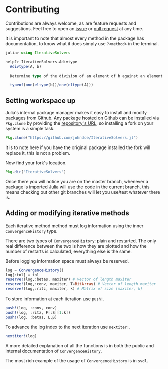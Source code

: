 # Contributing

Contributions are always welcome, as are feature requests and suggestions. Feel
free to open an [issue](https://github.com/JuliaMath/IterativeSolvers.jl/issues) or [pull request](https://github.com/JuliaMath/IterativeSolvers.jl/pulls) at any time.

It is important to note that almost every method in the package has documentation,
to know what it does simply use `?<method>` in the terminal.

```julia
julia> using IterativeSolvers

help?> IterativeSolvers.Adivtype
  Adivtype(A, b)

  Determine type of the division of an element of b against an element of A:

  typeof(one(eltype(b))/one(eltype(A)))
```

## Setting workspace up

Julia's internal package manager makes it easy to install and modify packages
from Github. Any package hosted on Github can be installed via `Pkg.clone` by
providing the [repository's URL](https://help.github.com/articles/which-remote-url-should-i-use/), so installing a fork on your system is a simple task.

```julia
Pkg.clone("https://github.com/johndoe/IterativeSolvers.jl")
```

It is to note here if you have the original package installed the fork will
replace it, this is not a problem.

Now find your fork's location.

```julia
Pkg.dir("IterativeSolvers")
```

Once there you will notice you are on the master branch, whenever a package is
imported Julia will use the code in the current branch, this means checking out
other git branches will let you use/test whatever there is.

## Adding or modifying iterative methods

Each iterative method method must log information using the inner `ConvergenceHistory` type.

There are two types of `ConvergenceHistory`: plain and restarted. The only real
difference between the two is how they are plotted and how the number of restarts
is calculated, everything else is the same.

Before logging information space must always be reserved.

```julia
log = ConvergenceHistory()
log[:tol] = tol
reserve!(log,:betas, maxiter) # Vector of length maxiter
reserve!(log,:conv, maxiter, T=BitArray) # Vector of length maxiter
reserve!(log,:ritz, maxiter, k) # Matrix of size (maxiter, k)
```

To store information at each iteration use `push!`.

```julia
push!(log, :conv, conv)
push!(log, :ritz, F[:S][1:k])
push!(log, :betas, L.β)
```

To advance the log index to the next iteration use `nextiter!`.

```julia
nextiter!(log)
```

A more detailed explanation of all the functions is in both the public and internal
documentation of `ConvergenceHistory`.

The most rich example of the usage of `ConvergenceHistory` is in `svdl`.

